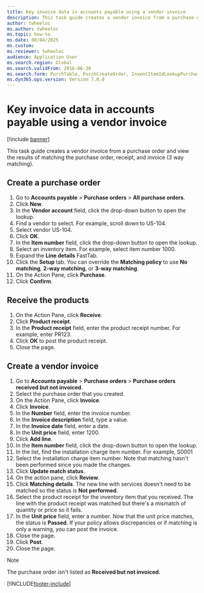 ```yaml
--- 
title: Key invoice data in accounts payable using a vendor invoice
description: This task guide creates a vendor invoice from a purchase order and view the results of matching the purchase order, receipt, and invoice (3 way matching). 
author: twheeloc
ms.author: twheeloc
ms.topic: how-to
ms.date: 08/04/2025
ms.custom:
ms.reviewer: twheeloc
audience: Application User
ms.search.region: Global
ms.search.validFrom: 2016-06-30
ms.search.form: PurchTable, PurchCreateOrder, InventItemIdLookupPurchase, PurchEditLines, VendEditInvoice, InventItemIdLookupSimple, VendInvoiceMatchingDetails   
ms.dyn365.ops.version: Version 7.0.0 
---
```


# Key invoice data in accounts payable using a vendor invoice

[!include [banner](../../includes/banner.md)]

This task guide creates a vendor invoice from a purchase order and view the results of matching the purchase order, receipt, and invoice (3 way matching).


## Create a purchase order
1. Go to **Accounts payable** > **Purchase orders** > **All purchase orders**.
2. Click **New**.
3. In the **Vendor account** field, click the drop-down button to open the lookup.
4. Find a vendor to select. For example, scroll down to US-104.
5. Select vendor US-104.
6. Click **OK**.
7. In the **Item number** field, click the drop-down button to open the lookup.
8. Select an inventory item. For example, select item number 1000.
9. Expand the **Line details** FastTab.
10. Click the **Setup** tab. You can override the **Matching policy** to use **No matching**, **2-way matching**, or **3-way matching**.  
11. On the Action Pane, click **Purchase**.
12. Click **Confirm**.

## Receive the products
1. On the Action Pane, click **Receive**.
2. Click **Product receipt**.
3. In the **Product receipt** field, enter the product receipt number. For example, enter PR123.
4. Click **OK** to post the product receipt.
5. Close the page.

## Create a vendor invoice
1. Go to **Accounts payable** > **Purchase orders** > **Purchase orders received but not invoiced**.
2. Select the purchase order that you created.
3. On the Action Pane, click **Invoice**.
4. Click **Invoice**.
5. In the **Number** field, enter the invoice number.
6. In the **Invoice description** field, type a value.
7. In the **Invoice date** field, enter a date.
8. In the **Unit price** field, enter 1200.
9. Click **Add line**.
10. In the **Item number** field, click the drop-down button to open the lookup.
11. In the list, find the installation charge item number. For example, S0001
12. Select the installation charge item number. Note that matching hasn't been performed since you made the changes.  
13. Click **Update match status**.
14. On the action pane, click **Review**.
15. Click **Matching details**. The new line with services doesn't need to be matched so the status is **Not performed**.  
16. Select the product receipt for the inventory item that you received. The line with the product receipt was matched but there's a mismatch of quantity or price so it fails.  
17. In the **Unit price** field, enter a number. Now that the unit price matches, the status is **Passed**. If your policy allows discrepancies or if matching is only a warning, you can post the invoice.  
18. Close the page.
19. Click **Post**.
20. Close the page. 

>[!Note] 
>The purchase order isn't listed as **Received but not invoiced**.  



[!INCLUDE[footer-include](../../../includes/footer-banner.md)]
